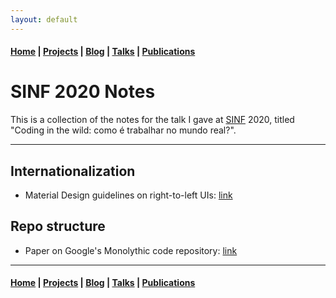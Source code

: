 ```yaml
---
layout: default
---
```


#### [Home](/) | [Projects](/projects) | [Blog](/blog) | [Talks](/talks) | [Publications](/publications)

# SINF 2020 Notes

This is a collection of the notes for the talk I gave at [SINF](https://sinf.pt) 2020, titled "Coding in the wild: como é trabalhar no mundo real?".

---

## Internationalization

* Material Design guidelines on right-to-left UIs: [link](https://material.io/design/usability/bidirectionality.html#mirroring-layout)

## Repo structure

* Paper on Google's Monolythic code repository: [link](https://research.google/pubs/pub45424/)

---

#### [Home](/) | [Projects](/projects) | [Blog](/blog) | [Talks](/talks) | [Publications](/publications)
